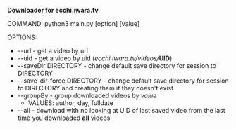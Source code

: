 **Downloader for ecchi.iwara.tv**

COMMAND: python3 main.py [option] [value]

OPTIONS:
* --url                      - get a video by url
* --uid                      - get a video by uid (_ecchi.iwara.tv/videos/_**UID**)
* --saveDir DIRECTORY        - change default save directory for session to DIRECTORY
* --save-dir-force DIRECTORY - change default save directory for session to DIRECTORY and creating them if they doesn't exist
* --groupBy                  - group downloaded videos by *value*
    * VALUES: author, day, fulldate
* --all                      - download with no looking at UID of last saved video from the last time you downloaded **all** videos